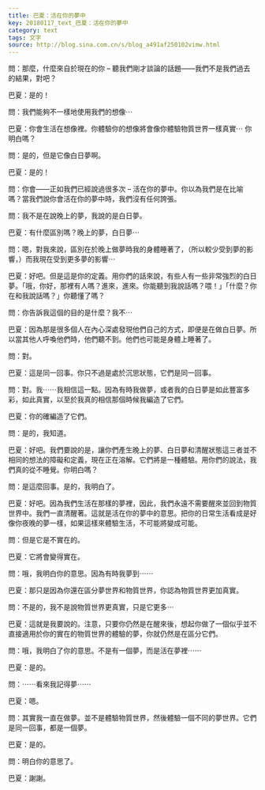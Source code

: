 ```yaml
---
title: 巴夏：活在你的夢中
key: 20180117_text_巴夏：活在你的夢中
category: text
tags: 文字
source: http://blog.sina.com.cn/s/blog_a491af250102vimw.html
---
```


問：那麼，什麼來自於現在的你 – 聽我們剛才談論的話題——我們不是我們過去的結果，對吧？

巴夏：是的！

問：我們能夠不一樣地使用我們的想像⋯

巴夏：你會生活在想像裡。你體驗你的想像將會像你體驗物質世界一樣真實⋯ 你明白嗎？

問：是的，但是它像白日夢啊。

巴夏：是的！

問：你會——正如我們已經說過很多次 – 活在你的夢中。你以為我們是在比喻嗎？當我們說你會活在你的夢中時，我們沒有任何誇張。

問：我不是在說晚上的夢，我說的是白日夢。

巴夏：有什麼區別嗎？晚上的夢，白日夢⋯

問：嗯，對我來說，區別在於晚上做夢時我的身體睡著了，（所以較少受到夢的影響，）而我現在受到更多夢的影響⋯

巴夏：好吧。但是這是你的定義。用你們的話來說，有些人有一些非常強烈的白日夢。「哦，你好，那裡有人嗎？進來，進來。你能聽到我說話嗎？喂！」「什麼？你在和我說話嗎？」你聽懂了嗎？

問：你告訴我這個的目的是什麼？我不⋯

巴夏：因為那是很多個人在內心深處發現他們自己的方式，即便是在做白日夢。所以當其他人呼喚他們時，他們聽不到。他們也可能是身體上睡著了。

問：對。

巴夏：這是同一回事。你只不過是處於沉思狀態，它們是同一回事。

問：對。我⋯⋯我相信這一點。因為有時我做夢，或者我的白日夢是如此豐富多彩，如此真實，以至於我真的相信那個時候我編造了它們。

巴夏：你的確編造了它們。

問：是的，我知道。

巴夏：好吧。我們要說的是，讓你們產生晚上的夢、白日夢和清醒狀態這三者並不相同的想法的障礙和定義，現在正在溶解。它們將是一種體驗。用你們的說法，我們真的從不睡覺。你明白嗎？

問：是這麼回事。是的，我明白了。

巴夏：好吧。因為我們生活在那樣的夢裡，因此，我們永遠不需要醒來並回到物質世界中。我們一直清醒著。這就是活在你的夢中的意思。把你的日常生活看成是好像你夜晚的夢一樣，如果這樣來體驗生活，不可能將變成可能。

問：但是它是不實在的。

巴夏：它將會變得實在。

問：哦，我明白你的意思。因為有時我夢到⋯⋯

巴夏：那只是因為你還在區分夢世界和物質世界，你認為物質世界更加真實。

問：不是的，我不是說物質世界更真實，只是它更多⋯

巴夏：這就是我要說的。注意，只要你仍然是在醒來後，想起你做了一個似乎並不直接適用於你的實在的物質世界的體驗的夢，你就仍然是在區分它們。

問：哦，我明白了你的意思。不是有一個夢，而是活在夢裡⋯⋯

巴夏：是的。

問：⋯⋯看來我記得夢⋯⋯

巴夏：嗯。

問：其實我一直在做夢。並不是體驗物質世界，然後體驗一個不同的夢世界。它們是同一回事，都是一個夢。

巴夏：是的。

問：明白你的意思了。

巴夏：謝謝。
